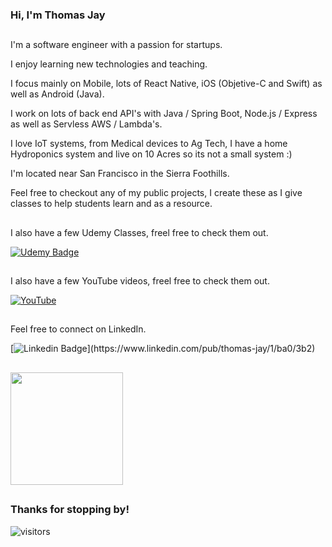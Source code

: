 ### Hi, I'm Thomas Jay


## 

I'm a software engineer with a passion for startups.

I enjoy learning new technologies and teaching.

I focus mainly on Mobile, lots of React Native, iOS (Objetive-C and Swift) as well as Android (Java).

I work on lots of back end API's with Java / Spring Boot, Node.js / Express as well as Servless AWS / Lambda's.

I love IoT systems, from Medical devices to Ag Tech, I have a home Hydroponics system and live on 10 Acres so its not a small system :)

I'm located near San Francisco in the Sierra Foothills.

Feel free to checkout any of my public projects, I create these as I give classes to help students learn and as a resource.




##
I also have a few Udemy Classes, freel free to check them out. 

[![Udemy Badge](https://about.udemy.com/wp-content/themes/wp-about/assets/images/udemy-logo-red.svg)](https://www.udemy.com/user/tomjay2)

##
I also have a few YouTube videos, freel free to check them out. 

[![YouTube](https://www.youtube.com/@fastandsimpledevelopment)](https://www.youtube.com/@fastandsimpledevelopment)




##
Feel free to connect on LinkedIn. 

[![Linkedin Badge]([https://img.shields.io/badge/-LinkedIn-0e76a8?style=flat-square&logo=Linkedin&logoColor=white](https://yt3.googleusercontent.com/3WQIgLWm0rsKRJAfMHcdS7X1f7rBNVVnlhGG2nYee6UzxgLdt9SoXKeeTT29GMF8B4YHq4XYP1k=s88-c-k-c0x00ffffff-no-rj-mo))](https://www.linkedin.com/pub/thomas-jay/1/ba0/3b2)
    
    
## 
<img height="180em" src="https://github-readme-stats.vercel.app/api?username=ThomasJay&show_icons=true&hide_border=true&&count_private=true&include_all_commits=true" />



##
### Thanks for stopping by! &nbsp; 
![visitors](https://visitor-badge.glitch.me/badge?page_id=page.id)

